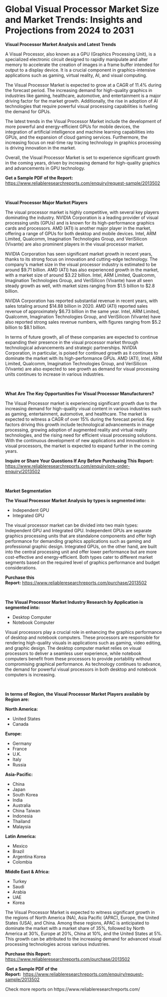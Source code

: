 <p><h1>Global Visual Processor Market Size and Market Trends: Insights and Projections from 2024 to 2031</h1></p><p><strong>Visual Processor Market Analysis and Latest Trends</strong></p>
<p><p>A Visual Processor, also known as a GPU (Graphics Processing Unit), is a specialized electronic circuit designed to rapidly manipulate and alter memory to accelerate the creation of images in a frame buffer intended for output to a display device. It is a crucial component in graphics-intensive applications such as gaming, virtual reality, AI, and visual computing.</p><p>The Visual Processor Market is expected to grow at a CAGR of 11.4% during the forecast period. The increasing demand for high-quality graphics in industries like gaming, healthcare, automotive, and entertainment is a major driving factor for the market growth. Additionally, the rise in adoption of AI technologies that require powerful visual processing capabilities is fueling the demand for GPUs.</p><p>The latest trends in the Visual Processor Market include the development of more powerful and energy-efficient GPUs for mobile devices, the integration of artificial intelligence and machine learning capabilities into GPUs, and the expansion of cloud gaming services. Furthermore, the increasing focus on real-time ray tracing technology in graphics processing is driving innovation in the market.</p><p>Overall, the Visual Processor Market is set to experience significant growth in the coming years, driven by increasing demand for high-quality graphics and advancements in GPU technology.</p></p>
<p><strong>Get a Sample PDF of the Report:&nbsp;</strong> <a href="https://www.reliableresearchreports.com/enquiry/request-sample/2013502">https://www.reliableresearchreports.com/enquiry/request-sample/2013502</a></p>
<p>&nbsp;</p>
<p><strong>Visual Processor Major Market Players</strong></p>
<p><p>The visual processor market is highly competitive, with several key players dominating the industry. NVIDIA Corporation is a leading provider of visual processing units (GPUs) and is known for its high-performance graphics cards and processors. AMD (ATI) is another major player in the market, offering a range of GPUs for both desktop and mobile devices. Intel, ARM Limited, Qualcomm, Imagination Technologies Group, and VeriSilicon (Vivante) are also prominent players in the visual processor market.</p><p>NVIDIA Corporation has seen significant market growth in recent years, thanks to its strong focus on innovation and cutting-edge technology. The company's market size in the visual processor industry is estimated to be around $9.71 billion. AMD (ATI) has also experienced growth in the market, with a market size of around $3.22 billion. Intel, ARM Limited, Qualcomm, Imagination Technologies Group, and VeriSilicon (Vivante) have all seen steady growth as well, with market sizes ranging from $1.5 billion to $2.8 billion.</p><p>NVIDIA Corporation has reported substantial revenue in recent years, with sales totaling around $14.88 billion in 2020. AMD (ATI) reported sales revenue of approximately $6.73 billion in the same year. Intel, ARM Limited, Qualcomm, Imagination Technologies Group, and VeriSilicon (Vivante) have also reported strong sales revenue numbers, with figures ranging from $5.2 billion to $8.1 billion.</p><p>In terms of future growth, all of these companies are expected to continue expanding their presence in the visual processor market through technological advancements and strategic partnerships. NVIDIA Corporation, in particular, is poised for continued growth as it continues to dominate the market with its high-performance GPUs. AMD (ATI), Intel, ARM Limited, Qualcomm, Imagination Technologies Group, and VeriSilicon (Vivante) are also expected to see growth as demand for visual processing units continues to increase in various industries.</p></p>
<p>&nbsp;</p>
<p><strong>What Are The Key Opportunities For Visual Processor Manufacturers?</strong></p>
<p><p>The Visual Processor market is experiencing significant growth due to the increasing demand for high-quality visual content in various industries such as gaming, entertainment, automotive, and healthcare. The market is expected to witness a CAGR of over 15% during the forecast period. Key factors driving this growth include technological advancements in image processing, growing adoption of augmented reality and virtual reality technologies, and the rising need for efficient visual processing solutions. With the continuous development of new applications and innovations in visual processors, the market is expected to expand further in the coming years.</p></p>
<p><strong>Inquire or Share Your Questions If Any Before Purchasing This Report:</strong> <a href="https://www.reliableresearchreports.com/enquiry/pre-order-enquiry/2013502">https://www.reliableresearchreports.com/enquiry/pre-order-enquiry/2013502</a></p>
<p>&nbsp;</p>
<p><strong>Market Segmentation</strong></p>
<p><strong>The Visual Processor Market Analysis by types is segmented into:</strong></p>
<p><ul><li>Independent GPU</li><li>Integrated GPU</li></ul></p>
<p><p>The visual processor market can be divided into two main types: Independent GPU and Integrated GPU. Independent GPUs are separate graphics processing units that are standalone components and offer high performance for demanding graphics applications such as gaming and professional graphic design. Integrated GPUs, on the other hand, are built into the central processing unit and offer lower performance but are more cost-effective and energy-efficient. Both types cater to different market segments based on the required level of graphics performance and budget considerations.</p></p>
<p><strong>Purchase this Report:&nbsp;</strong><a href="https://www.reliableresearchreports.com/purchase/2013502">https://www.reliableresearchreports.com/purchase/2013502</a></p>
<p>&nbsp;</p>
<p><strong>The Visual Processor Market Industry Research by Application is segmented into:</strong></p>
<p><ul><li>Desktop Computer</li><li>Notebook Computer</li></ul></p>
<p><p>Visual processors play a crucial role in enhancing the graphics performance of desktop and notebook computers. These processors are responsible for rendering high-quality visuals in applications such as gaming, video editing, and graphic design. The desktop computer market relies on visual processors to deliver a seamless user experience, while notebook computers benefit from these processors to provide portability without compromising graphical performance. As technology continues to advance, the demand for powerful visual processors in both desktop and notebook computers is increasing.</p></p>
<p>&nbsp;</p>
<p><strong>In terms of Region, the Visual Processor Market Players available by Region are:</strong></p>
<p>
    <p> <strong> North America: </strong>
        <ul>
            <li>United States</li>
            <li>Canada</li>
        </ul>
        </p> 
    <p> <strong> Europe: </strong>
        <ul>
            <li>Germany</li>
            <li>France</li>
            <li>U.K.</li>
            <li>Italy</li>
            <li>Russia</li>
        </ul>
        </p> 
    <p> <strong> Asia-Pacific: </strong>
        <ul>
            <li>China</li>
            <li>Japan</li>
            <li>South Korea</li>
            <li>India</li>
            <li>Australia</li>
            <li>China Taiwan</li>
            <li>Indonesia</li>
            <li>Thailand</li>
            <li>Malaysia</li>
        </ul>
        </p> 
    <p> <strong> Latin America: </strong>
        <ul>
            <li>Mexico</li>
            <li>Brazil</li>
            <li>Argentina Korea</li>
            <li>Colombia</li>
        </ul>
        </p> 
    <p> <strong> Middle East & Africa: </strong>
        <ul>
            <li>Turkey</li>
            <li>Saudi</li>
            <li>Arabia</li>
            <li>UAE</li>
            <li>Korea</li>
        </ul>
    </p>
    </p>
<p><p>The Visual Processor Market is expected to witness significant growth in the regions of North America (NA), Asia Pacific (APAC), Europe, the United States (USA), and China. Among these regions, APAC is anticipated to dominate the market with a market share of 35%, followed by North America at 30%, Europe at 20%, China at 10%, and the United States at 5%. This growth can be attributed to the increasing demand for advanced visual processing technologies across various industries.</p></p>
<p><strong>Purchase this Report: </strong><a href="https://www.reliableresearchreports.com/purchase/2013502">https://www.reliableresearchreports.com/purchase/2013502</a></p>
<p>&nbsp;<strong>Get a Sample PDF of the Report:&nbsp;&nbsp;</strong><a href="https://www.reliableresearchreports.com/enquiry/request-sample/2013502">https://www.reliableresearchreports.com/enquiry/request-sample/2013502</a></p>
<p><strong></strong></p>
<p>Check more reports on https://www.reliableresearchreports.com/</p>